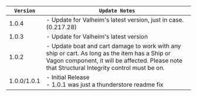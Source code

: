 | `Version`   | `Update Notes`                                                                                                                                                                                 |
|-------------|------------------------------------------------------------------------------------------------------------------------------------------------------------------------------------------------|
| 1.0.4       | - Update for Valheim's latest version, just in case.  (0.217.28)                                                                                                                               |
| 1.0.3       | - Update for Valheim's latest version                                                                                                                                                          |
| 1.0.2       | - Update boat and cart damage to work with any ship or cart. As long as the item has a Ship or Vagon component, it will be affected. Please note that Structural Integrity control must be on. |
| 1.0.0/1.0.1 | - Initial Release<br/> - 1.0.1 was just a thunderstore readme fix                                                                                                                              |
